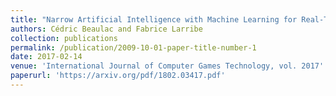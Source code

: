 ```yaml
---
title: "Narrow Artificial Intelligence with Machine Learning for Real-Time Estimation of a Mobile Agents Location Using Hidden Markov Models"
authors: Cédric Beaulac and Fabrice Larribe
collection: publications
permalink: /publication/2009-10-01-paper-title-number-1
date: 2017-02-14
venue: 'International Journal of Computer Games Technology, vol. 2017'
paperurl: 'https://arxiv.org/pdf/1802.03417.pdf'
---
```


